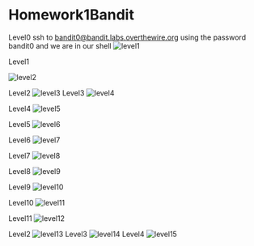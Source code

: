 # Homework1Bandit
Level0 
ssh to bandit0@bandit.labs.overthewire.org using the password bandit0 and we are in our shell
![level1](https://cloud.githubusercontent.com/assets/18345116/14378987/7ac96ab8-fd95-11e5-8b4b-ecc0be764a5a.PNG)

Level1

![level2](https://cloud.githubusercontent.com/assets/18345116/14378988/7b2f5a26-fd95-11e5-95be-30d81a9b0404.PNG)

Level2
![level3](https://cloud.githubusercontent.com/assets/18345116/14378907/37ad3b38-fd95-11e5-92e5-67c56edd1191.PNG)
Level3
![level4](https://cloud.githubusercontent.com/assets/18345116/14378916/44f5eb64-fd95-11e5-80ad-65401c78ad50.PNG)

Level4
![level5](https://cloud.githubusercontent.com/assets/18345116/14378917/450b89d8-fd95-11e5-9178-4946e6660b06.PNG)

Level5
![level6](https://cloud.githubusercontent.com/assets/18345116/14378918/451ee564-fd95-11e5-85f7-1d5364ea94e0.PNG)

Level6
![level7](https://cloud.githubusercontent.com/assets/18345116/14378919/45327e62-fd95-11e5-91fd-f607eb19c420.PNG)

Level7
![level8](https://cloud.githubusercontent.com/assets/18345116/14378920/4548753c-fd95-11e5-9c31-8b55377762a9.PNG)

Level8
![level9](https://cloud.githubusercontent.com/assets/18345116/14378923/455ab576-fd95-11e5-9b5f-f9f795d353f0.PNG)

Level9
![level10](https://cloud.githubusercontent.com/assets/18345116/14378924/456bde3c-fd95-11e5-94ea-57087cb5425f.PNG)

Level10
![level11](https://cloud.githubusercontent.com/assets/18345116/14378925/45811d10-fd95-11e5-830e-b40dac1c341b.PNG)

Level11
![level12](https://cloud.githubusercontent.com/assets/18345116/14378926/459668aa-fd95-11e5-9b36-0c0ef4d59fc9.PNG)

Level2
![level13](https://cloud.githubusercontent.com/assets/18345116/14379008/9b1379a8-fd95-11e5-8d55-ab0aa68c1d77.PNG)
Level3
![level14](https://cloud.githubusercontent.com/assets/18345116/14379009/9b69ad3c-fd95-11e5-9c11-656bac107d99.PNG)
Level4
![level15](https://cloud.githubusercontent.com/assets/18345116/14379010/9bbb3184-fd95-11e5-92d6-4d4e7d50b57b.PNG)
